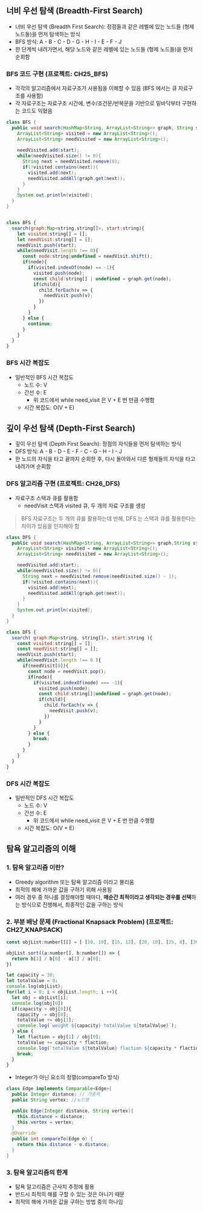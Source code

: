 ## 너비 우선 탐색 (Breadth-First Search)
  - 너비 우선 탐색 (Breadth First Search): 정점들과 같은 레벨에 있는 노드들 (형제 노드들)을 먼저 탐색하는 방식
  - BFS 방식: A - B - C - D - G - H - I - E - F - J 
  - 한 단계씩 내려가면서, 해당 노드와 같은 레벨에 있는 노드들 (형제 노드들)을 먼저 순회함


### BFS 코드 구현 (프로젝트: CH25_BFS)
- 각각의 알고리즘에서 자료구조가 사용됨을 이해할 수 있음 (BFS 에서는 큐 자료구조를 사용함)
- 각 자료구조는 자료구조 시간에, 변수/조건문/반복문을 기반으로 밑바닥부터 구현하는 코드도 익혔음

```java
class BFS {
  public void search(HashMap<String, ArrayList<String>> graph, String start){
    ArrayList<String> visited = new ArrayList<String>();
    ArrayList<String> needVisited = new ArrayList<String>();
  
    needVisited.add(start);
    while(needVisited.size() != 0){
      String next = needVisited.remove(0);
      if(!visited.contains(next)){ 
        visited.add(next);
        needVisited.addAll(graph.get(next));
      } 
    }
    System.out.println(visited);
  }
}
```

```javascript

class BFS {
  search(graph:Map<string,string[]>, start:string){
    let visited:string[] = [];
    let needVisit:string[] = [];
    needVisit.push(start);
    while(needVisit.length !== 0){
      const node:string|undefined = needVisit.shift();
      if(node){
        if(visited.indexOf(node) == -1){
          visited.push(node);
          const child:string[] | undefined = graph.get(node);
          if(child){
            child.forEach(v => {
              needVisit.push(v);
            })
          }
        }
      } else {
        continue;
      }
    }
  }
}

```

### BFS 시간 복잡도
- 일반적인 BFS 시간 복잡도
  - 노드 수: V
  - 간선 수: E
    - 위 코드에서 while need_visit 은 V + E 번 만큼 수행함
  - 시간 복잡도: O(V + E)
  

## 깊이 우선 탐색 (Depth-First Search)

  - 깊이 우선 탐색 (Depth First Search): 정점의 자식들을 먼저 탐색하는 방식
  - DFS 방식: A - B - D - E - F - C - G - H - I - J 
  - 한 노드의 자식을 타고 끝까지 순회한 후, 다시 돌아와서 다른 형제들의 자식을 타고 내려가며 순회함

### DFS 알고리즘 구현 (프로젝트: CH26_DFS)

- 자료구조 스택과 큐를 활용함
  - needVisit 스택과 visited 큐, 두 개의 자료 구조를 생성

> BFS 자료구조는 두 개의 큐를 활용하는데 반해, DFS 는 스택과 큐를 활용한다는 차이가 있음을 인지해야 함

```java
class DFS {
  public void search(HashMap<String, ArrayList<String>> graph,String start){
    ArrayList<String> visited = new ArrayList<String>();
    ArrayList<String> needVisited = new ArrayList<String>();

    needVisited.add(start);
    while(needVisited.size() != 0){
      String next = needVisited.remove(needVisited.size() - 1);
      if(!visited.contains(next)){
        visited.add(next);
        needVisited.addAll(graph.get(next));
      }
    }
    System.out.println(visited);
  }
}
```

```javascript
class DFS {
  search( graph:Map<string, string[]>, start:string ){
    const visited:string[] = [];
    const needVisit:string[] = [];
    needVisit.push(start);
    while(needVisit.length !== 0 ){
      if(needVisit[0]){
        const node = needVisit.pop();
        if(node){
          if(visited.indexOf(node) === -1){
            visited.push(node);
            const child:string[]|undefined = graph.get(node);
            if(child){
              child.forEach(v => {
                needVisit.push(v);
              })
            }
          }
        } else {
          break;
        }
      }
    }
  }
}
```

### DFS 시간 복잡도
- 일반적인 DFS 시간 복잡도
  - 노드 수: V
  - 간선 수: E
    - 위 코드에서 while need_visit 은 V + E 번 만큼 수행함
  - 시간 복잡도: O(V + E)
  
## 탐욕 알고리즘의 이해

### 1. 탐욕 알고리즘 이란?
- Greedy algorithm 또는 탐욕 알고리즘 이라고 불리움
- 최적의 해에 가까운 값을 구하기 위해 사용됨
- 여러 경우 중 하나를 결정해야할 때마다, **매순간 최적이라고 생각되는 경우를 선택**하는 방식으로 진행해서, 최종적인 값을 구하는 방식

### 2. 부분 배낭 문제 (Fractional Knapsack Problem) (프로젝트: CH27_KNAPSACK)
```javascript
const objList:number[][] = [ [10, 10], [15, 12], [20, 10], [25, 8], [30, 5] ];

objList.sort((a:number[], b:number[]) => {
  return b[1] / b[0] - a[1] / a[0];
})

let capacity = 30;
let totalValue = 0;
console.log(objList);
for(let i = 0; i < objList.length; i ++){
  let obj = objList[i];
  console.log(obj[0])
  if(capacity > obj[0]){
    capacity -= obj[0];
    totalValue += obj[1];
    console.log(`weight ${capacity} totalValue ${totalValue}`);
  } else {
    let flaction = obj[1] / obj[0];
    totalValue += capacity * flaction;
    console.log(`totalValue ${totalValue} flaction ${capacity * flaction}`);
    break;
  }
}

```

* Integer가 아닌 요소의 정렬(compareTo 방식)

``` java
class Edge implements Comparable<Edge>{
  public Integer distance; // 가중치
  public String vertex; //노드명

  public Edge(Integer distance, String vertex){
    this.distance = distance;
    this.vertex = vertex;
  }
  @Override
  public int compareTo(Edge o) {
    return this.distance - o.distance;
  }
}
```

### 3. 탐욕 알고리즘의 한계
- 탐욕 알고리즘은 근사치 추정에 활용
- 반드시 최적의 해를 구할 수 있는 것은 아니기 때문
- 최적의 해에 가까운 값을 구하는 방법 중의 하나임